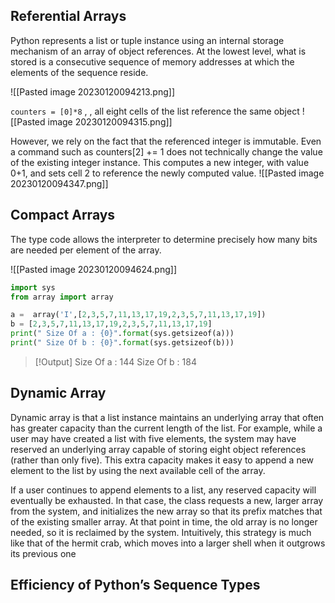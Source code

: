 ## Referential Arrays

Python represents a list or tuple instance using an internal storage mechanism of an array of object references.
At the lowest level, what is stored is a consecutive sequence of memory addresses at which the elements of the sequence reside.

![[Pasted image 20230120094213.png]]

`counters = [0]*8` , , all eight cells of the list reference the same object
![[Pasted image 20230120094315.png]]

However, we rely on the fact that the referenced integer is immutable. Even a command such as counters[2] += 1 does not technically change the value of the existing integer instance. This computes a new integer, with value 0+1, and sets cell 2 to reference the newly computed value.
![[Pasted image 20230120094347.png]]
## Compact Arrays

The type code allows the interpreter to determine precisely how many bits are needed per element of the array.

![[Pasted image 20230120094624.png]]

```python
import sys
from array import array

a =  array('I',[2,3,5,7,11,13,17,19,2,3,5,7,11,13,17,19])
b = [2,3,5,7,11,13,17,19,2,3,5,7,11,13,17,19]
print(" Size Of a : {0}".format(sys.getsizeof(a)))
print(" Size Of b : {0}".format(sys.getsizeof(b)))

```

> [!Output]
>  Size Of a : 144
 > Size Of b : 184
 
## Dynamic Array

Dynamic array is that a list instance maintains an underlying array that often has greater capacity than the current length of the list. For example, while a user may have created a list with five elements, the system may have reserved an underlying array capable of storing eight object references (rather than only five). This extra capacity makes it easy to append a new element to the list by using the next available cell of the array. 

If a user continues to append elements to a list, any reserved capacity will eventually be exhausted. In that case, the class requests a new, larger array from the system, and initializes the new array so that its prefix matches that of the existing smaller array. At that point in time, the old array is no longer needed, so it is reclaimed by the system. Intuitively, this strategy is much like that of the hermit crab, which moves into a larger shell when it outgrows its previous one

## Efficiency of Python’s Sequence Types